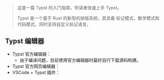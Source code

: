 > 这是一篇 Typst 的入门指南，供读者快速上手 Typst。
> 
> Typst 是一个基于 Rust 的新型的排版系统，其具备 标记模式、数学模式和代码模式，同时支持自定义标记语言。

## Typst 编辑器

- Typst 官方编辑器：
  - 由于编译问题，目前使用官方编辑器时最好自行下载源码构建。
- Typst 官方网页编辑器：
- VSCode + Typst 插件：